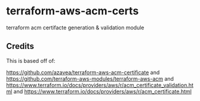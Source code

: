 # terraform-aws-acm-certs
terraform acm certifacte generation & validation module

## Credits
This is based off of:

https://github.com/azavea/terraform-aws-acm-certificate
and
https://github.com/terraform-aws-modules/terraform-aws-acm
and
https://www.terraform.io/docs/providers/aws/r/acm_certificate_validation.html
and
https://www.terraform.io/docs/providers/aws/r/acm_certificate.html
